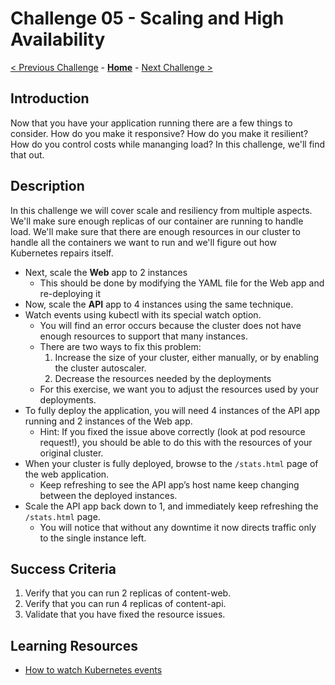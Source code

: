 # Challenge 05 - Scaling and High Availability

[< Previous Challenge](./Challenge-04.md) - **[Home](../README.md)** - [Next Challenge >](./Challenge-06.md)

## Introduction

Now that you have your application running there are a few things to consider. How do you make it responsive? How do you make it resilient? How do you control costs while mananging load? In this challenge, we'll find that out.

## Description

In this challenge we will cover scale and resiliency from multiple aspects. We'll make sure enough replicas of our container are running to handle load. We'll make sure that there are enough resources in our cluster to handle all the containers we want to run and we'll figure out how Kubernetes repairs itself.

* Next, scale the **Web** app to 2 instances
	- This should be done by modifying the YAML file for the Web app and re-deploying it 
*  Now, scale the **API** app to 4 instances using the same technique.  
* Watch events using kubectl with its special watch option.
   - You will find an error occurs because the cluster does not have enough resources to support that many instances.
   - There are two ways to fix this problem: 
     1. Increase the size of your cluster, either manually, or by enabling the cluster autoscaler.
     2. Decrease the resources needed by the deployments
  - For this exercise, we want you to adjust the resources used by your deployments.
* To fully deploy the application, you will need 4 instances of the API app running and 2 instances of the Web app. 
	- Hint: If you fixed the issue above correctly (look at pod resource request!), you should be able to do this with the resources of your original cluster.
* When your cluster is fully deployed, browse to the `/stats.html` page of the web application.
	- Keep refreshing to see the API app’s host name keep changing between the deployed instances.
* Scale the API app back down to 1, and immediately keep refreshing the `/stats.html` page.
	- You will notice that without any downtime it now directs traffic only to the single instance left.

## Success Criteria

1. Verify that you can run 2 replicas of content-web.
1. Verify that you can run 4 replicas of content-api.
1. Validate that you have fixed the resource issues.

## Learning Resources

* [How to watch Kubernetes events](https://stackoverflow.com/questions/45226732/what-kubectl-command-can-i-use-to-get-events-sorted-by-specific-fields-and-print)
